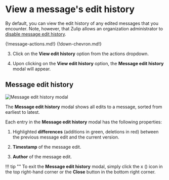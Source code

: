# View a message's edit history

By default, you can view the edit history of any edited messages that
you encounter.  Note, however, that Zulip allows an organization
administrator to
[disable message edit history](/help/disable-message-edit-history).

{!message-actions.md!}
{!down-chevron.md!}

3. Click on the **View edit history** option from the actions dropdown.

4. Upon clicking on the **View edit history** option, the **Message edit history**
modal will appear.

## Message edit history

![Message edit history modal](/static/images/help/message-edit-history.png)

The **Message edit history** modal shows all edits to a message, sorted from
earliest to latest.

Each entry in the **Message edit history** modal has the following properties:

1. Highlighted **differences** (additions in green, deletions in red) between
the previous message edit and the current version.

2. **Timestamp** of the message edit.

3. **Author** of the message edit.

!!! tip ""
    To exit the **Message edit history** modal, simply click the x (<i
    class="icon-vector-remove"></i>) icon in the top right-hand corner or the
    **Close** button in the bottom right corner.
